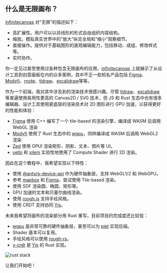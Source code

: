## 什么是无限画布？

[infinitecanvas] 对“无限”的描述如下：

-   高扩展性。用户可以以非线形的形式自由组织内容结构。
-   缩放。模拟真实世界中的“放大”纵览全局和“缩小”观察细节。
-   直接操作。提供对于基础图形的直观编辑能力，包括移动、成组、修改样式等。
-   实时协作。

你一定见过甚至使用过各种包含无限画布的应用，[infinitecanvas] 上就展示了从设计工具到创意画板在内的众多案例，其中不乏一些知名产品包括 [Figma]、[Modyfi]、[rnote]、[tldraw]、[excalidraw]等等。

作为一个前端，我对其中涉及到的渲染技术很感兴趣。尽管 [tldraw]、[excalidraw] 等普遍使用易用性更高的 Canvas2D / SVG 技术，但 JS 和 Rust 生态中也有很多编辑器、设计工具使用更底层的渲染技术对 2D 图形进行 GPU 加速，以获得更好的性能和体验：

-   [Figma] 使用 C++ 编写了一个 tile-based 的渲染引擎，编译成 WASM 后调用 WebGL 渲染
-   [Modyfi] 使用了 Rust 生态中的 [wgpu]，同样编译成 WASM 后调用 WebGL2 渲染
-   [Zed] 使用 GPUI 渲染矩形、阴影、文本、图片等 UI。
-   [vello] 和 [xilem] 实验性地使用了 Compute Shader 进行 2D 渲染。

因此在这个教程中，我希望实现以下特性：

-   使用 [@antv/g-device-api] 作为硬件抽象层，支持 WebGL1/2 和 WebGPU。
-   参考 [mapbox] 和 [Figma]，尝试使用 Tile-based 渲染。
-   使用 SDF 渲染圆、椭圆、矩形等。
-   GPU 加速的文本和贝塞尔曲线渲染。
-   使用 [rough.js] 支持手绘风格。
-   使用 CRDT 支持协同 [Yjs]。

未来我希望将画布的渲染部分用 Rust 重写，目前项目的完成度还比较低：

-   [wgpu] 是非常可靠的硬件抽象层，甚至可以为 [piet] 实现后端。
-   Shader 基本可以复用。
-   手绘风格可以使用 [rough-rs]。
-   [y-crdt] 是 [Yjs] 的 Rust 实现。

![rust stack](/rust.png)

让我们开始吧！

[infinitecanvas]: https://infinitecanvas.tools/
[Figma]: https://madebyevan.com/figma/building-a-professional-design-tool-on-the-web/
[Modyfi]: https://digest.browsertech.com/archive/browsertech-digest-how-modyfi-is-building-with/
[rnote]: https://github.com/flxzt/rnote
[tldraw]: https://github.com/tldraw/tldraw
[excalidraw]: https://github.com/excalidraw/excalidraw
[rough.js]: https://github.com/rough-stuff/rough
[rough-rs]: https://github.com/orhanbalci/rough-rs
[zed]: https://zed.dev/blog/videogame
[wgpu]: https://wgpu.rs/
[vello]: https://github.com/linebender/vello
[xilem]: https://github.com/linebender/xilem
[piet]: https://github.com/linebender/piet
[@antv/g-device-api]: https://github.com/antvis/g-device-api
[mapbox]: https://blog.mapbox.com/rendering-big-geodata-on-the-fly-with-geojson-vt-4e4d2a5dd1f2?gi=e5acafcf219d
[Yjs]: https://yjs.dev/
[y-crdt]: https://github.com/y-crdt/y-crdt
